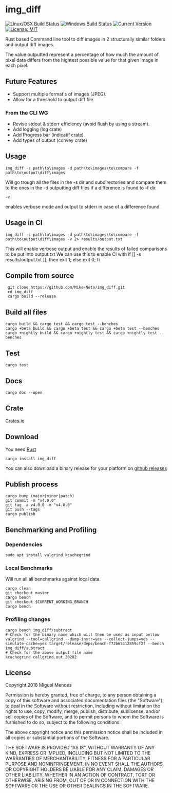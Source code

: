 # img_diff

[![Linux/OSX Build Status](https://travis-ci.org/Mike-Neto/img_diff.svg?branch=master)](https://travis-ci.org/Mike-Neto/img_diff)
[![Windows Build Status](https://ci.appveyor.com/api/projects/status/afjuww52fyb2bd3g?svg=true)](https://ci.appveyor.com/project/Mike-Neto/img-diff)
[![Current Version](https://img.shields.io/crates/v/img_diff.svg)](https://crates.io/crates/img_diff)
[![License: MIT](https://img.shields.io/crates/l/img_diff.svg)](#license)

Rust based Command line tool to diff images in 2 structurally similar folders and output diff images.

The value outputted represent a percentage of how much the amount of pixel data differs from the hightest possible value for that given image in each pixel.

## Future Features

- Support multiple format's of images (JPEG).
- Allow for a threshold to output diff file.

### From the CLI WG

- Revise stdout & stderr efficiency (avoid flush by using a stream).
- Add logging (log crate)
- Add Progress bar (indicatif crate)
- Add types of output (convey crate)

## Usage

    img_diff -s path\to\images -d path\to\images\to\compare -f path\to\output\diff\images

Will go trough all the files in the -s dir and subdirectories and compare them to the ones in the -d outputting diff files if a difference is found to -f dir.

    -v

enables verbose mode and output to stderr in case of a difference found.

## Usage in CI

    img_diff -s path\to\images -d path\to\images\to\compare -f path\to\output\diff\images -v 2> results/output.txt

This will enable verbose output and enable the results of failed comparisons to be put into output.txt
We can use this to enable CI with
if [[ -s results/output.txt ]]; then exit 1; else exit 0; fi

## Compile from source

     git clone https://github.com/Mike-Neto/img_diff.git
     cd img_diff
     cargo build --release

## Build all files

    cargo build && cargo test && cargo test --benches
    cargo +beta build && cargo +beta test && cargo +beta test --benches
    cargo +nightly build && cargo +nightly test && cargo +nightly test --benches

## Test

    cargo test

## Docs

    cargo doc --open

## Crate

[Crates.io](https://crates.io/crates/img_diff)

## Download

You need [Rust](https://www.rust-lang.org)

    cargo install img_diff

You can also download a binary release for your platform on [github releases](https://github.com/Mike-Neto/img_diff/releases/latest)

## Publish process

    cargo bump (major|minor|patch)
    git commit -m "v4.0.0"
    git tag -a v4.0.0 -m "v4.0.0"
    git push --tags
    cargo publish

## Benchmarking and Profiling

### Dependencies

    sudo apt install valgrind kcachegrind

### Local Benchmarks

Will run all all benchmarks against local data.

    cargo clean
    git checkout master
    cargo bench
    git checkout $CURRENT_WORKING_BRANCH
    cargo bench

### Profiling changes

    cargo bench img_diff/subtract
    # Check for the binary name which will then be used as input bellow
    valgrind --tool=callgrind --dump-instr=yes --collect-jumps=yes --simulate-cache=yes target/release/deps/bench-f72b65412859cf2f --bench img_diff/subtract
    # Check for the above output file name
    kcachegrind callgrind.out.20282

## License

Copyright 2018 Miguel Mendes

Permission is hereby granted, free of charge, to any person obtaining a copy of this software and associated documentation files (the "Software"), to deal in the Software without restriction, including without limitation the rights to use, copy, modify, merge, publish, distribute, sublicense, and/or sell copies of the Software, and to permit persons to whom the Software is furnished to do so, subject to the following conditions:

The above copyright notice and this permission notice shall be included in all copies or substantial portions of the Software.

THE SOFTWARE IS PROVIDED "AS IS", WITHOUT WARRANTY OF ANY KIND, EXPRESS OR IMPLIED, INCLUDING BUT NOT LIMITED TO THE WARRANTIES OF MERCHANTABILITY, FITNESS FOR A PARTICULAR PURPOSE AND NONINFRINGEMENT. IN NO EVENT SHALL THE AUTHORS OR COPYRIGHT HOLDERS BE LIABLE FOR ANY CLAIM, DAMAGES OR OTHER LIABILITY, WHETHER IN AN ACTION OF CONTRACT, TORT OR OTHERWISE, ARISING FROM, OUT OF OR IN CONNECTION WITH THE SOFTWARE OR THE USE OR OTHER DEALINGS IN THE SOFTWARE.
